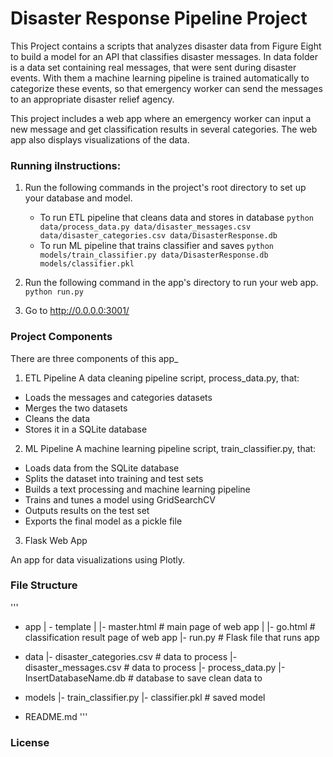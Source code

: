 # Disaster Response Pipeline Project

This Project contains a scripts that analyzes disaster data from Figure Eight to build a model for an API that classifies disaster messages.
In data folder is a data set containing real messages, that were sent during disaster events. With them a machine learning pipeline is trained automatically to categorize these events,  so that emergency worker can send the messages to an appropriate disaster relief agency.

This project includes a web app where an emergency worker can input a new message and get classification results in several categories. The web app also displays visualizations of the data. 

### Running iInstructions:
1. Run the following commands in the project's root directory to set up your database and model.

    - To run ETL pipeline that cleans data and stores in database
        `python data/process_data.py data/disaster_messages.csv data/disaster_categories.csv data/DisasterResponse.db`
    - To run ML pipeline that trains classifier and saves
        `python models/train_classifier.py data/DisasterResponse.db models/classifier.pkl`

2. Run the following command in the app's directory to run your web app.
    `python run.py`

3. Go to http://0.0.0.0:3001/


### Project Components
There are three components of this app_

1. ETL Pipeline
A data cleaning pipeline script, process_data.py, that:

- Loads the messages and categories datasets
- Merges the two datasets
- Cleans the data
- Stores it in a SQLite database

2. ML Pipeline
A machine learning pipeline script, train_classifier.py, that:

- Loads data from the SQLite database
- Splits the dataset into training and test sets
- Builds a text processing and machine learning pipeline
- Trains and tunes a model using GridSearchCV
- Outputs results on the test set
- Exports the final model as a pickle file

3. Flask Web App

An app for data visualizations using Plotly.

### File Structure
'''
- app
| - template
| |- master.html  # main page of web app
| |- go.html  # classification result page of web app
|- run.py  # Flask file that runs app

- data
|- disaster_categories.csv  # data to process 
|- disaster_messages.csv  # data to process
|- process_data.py
|- InsertDatabaseName.db   # database to save clean data to

- models
|- train_classifier.py
|- classifier.pkl  # saved model 

- README.md
'''

### License
